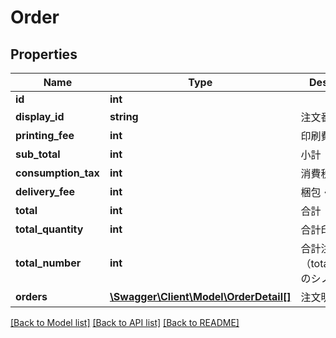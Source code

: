 # Order

## Properties
Name | Type | Description | Notes
------------ | ------------- | ------------- | -------------
**id** | **int** |  | [optional] 
**display_id** | **string** | 注文番号 | [optional] 
**printing_fee** | **int** | 印刷費 | [optional] 
**sub_total** | **int** | 小計 | [optional] 
**consumption_tax** | **int** | 消費税 | [optional] 
**delivery_fee** | **int** | 梱包・配送費 | [optional] 
**total** | **int** | 合計 | [optional] 
**total_quantity** | **int** | 合計印刷数 | [optional] 
**total_number** | **int** | 合計注文数（total_quantityのシノニム） | [optional] 
**orders** | [**\Swagger\Client\Model\OrderDetail[]**](OrderDetail.md) | 注文明細一覧 | [optional] 

[[Back to Model list]](../README.md#documentation-for-models) [[Back to API list]](../README.md#documentation-for-api-endpoints) [[Back to README]](../README.md)


